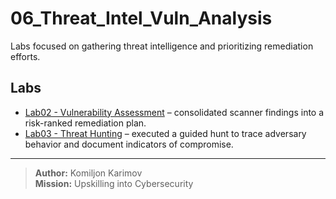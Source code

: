 # 06_Threat_Intel_Vuln_Analysis

Labs focused on gathering threat intelligence and prioritizing remediation efforts.

## Labs
- [Lab02 - Vulnerability Assessment](Lab02_Vulnerability_Assessment/README.md) – consolidated scanner findings into a risk-ranked remediation plan.
- [Lab03 - Threat Hunting](Lab03_Threat_Hunting/README.md) – executed a guided hunt to trace adversary behavior and document indicators of compromise.

---

> **Author:** Komiljon Karimov  
> **Mission:** Upskilling into Cybersecurity
